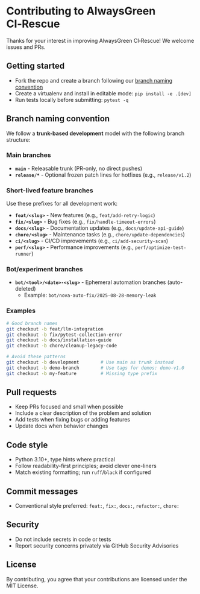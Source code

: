 # Contributing to AlwaysGreen CI‑Rescue

Thanks for your interest in improving AlwaysGreen CI‑Rescue! We welcome issues and PRs.

## Getting started

- Fork the repo and create a branch following our [branch naming convention](#branch-naming-convention)
- Create a virtualenv and install in editable mode: `pip install -e .[dev]`
- Run tests locally before submitting: `pytest -q`

## Branch naming convention

We follow a **trunk-based development** model with the following branch structure:

### Main branches
- **`main`** - Releasable trunk (PR-only, no direct pushes)
- **`release/*`** - Optional frozen patch lines for hotfixes (e.g., `release/v1.2`)

### Short-lived feature branches
Use these prefixes for all development work:
- **`feat/<slug>`** - New features (e.g., `feat/add-retry-logic`)
- **`fix/<slug>`** - Bug fixes (e.g., `fix/handle-timeout-errors`)
- **`docs/<slug>`** - Documentation updates (e.g., `docs/update-api-guide`)
- **`chore/<slug>`** - Maintenance tasks (e.g., `chore/update-dependencies`)
- **`ci/<slug>`** - CI/CD improvements (e.g., `ci/add-security-scan`)
- **`perf/<slug>`** - Performance improvements (e.g., `perf/optimize-test-runner`)

### Bot/experiment branches
- **`bot/<tool>/<date>-<slug>`** - Ephemeral automation branches (auto-deleted)
  - Example: `bot/nova-auto-fix/2025-08-28-memory-leak`

### Examples
```bash
# Good branch names
git checkout -b feat/llm-integration
git checkout -b fix/pytest-collection-error
git checkout -b docs/installation-guide
git checkout -b chore/cleanup-legacy-code

# Avoid these patterns
git checkout -b development        # Use main as trunk instead
git checkout -b demo-branch        # Use tags for demos: demo-v1.0
git checkout -b my-feature         # Missing type prefix
```

## Pull requests

- Keep PRs focused and small when possible
- Include a clear description of the problem and solution
- Add tests when fixing bugs or adding features
- Update docs when behavior changes

## Code style

- Python 3.10+, type hints where practical
- Follow readability-first principles; avoid clever one-liners
- Match existing formatting; run `ruff`/`black` if configured

## Commit messages

- Conventional style preferred: `feat:`, `fix:`, `docs:`, `refactor:`, `chore:`

## Security

- Do not include secrets in code or tests
- Report security concerns privately via GitHub Security Advisories

## License

By contributing, you agree that your contributions are licensed under the MIT License.
